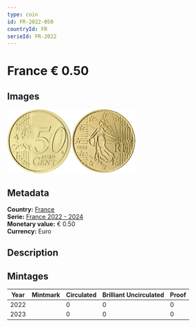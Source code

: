 ```yaml
---
type: coin
id: FR-2022-050
countryId: FR
serieId: FR-2022
---
```


# France € 0.50

## Images

<img src="../../../Images/common-2007-050.webp" height="150" alt="Front image"><img src="Images/france-2022-050.webp" height="150" alt="Back image">

## Metadata

**Country:** [France](../index.md)\
**Serie:** [France 2022 - 2024](index.md)\
**Monetary value:** € 0.50\
**Currency:** Euro

## Description

## Mintages

| Year | Mintmark | Circulated | Brilliant Uncirculated | Proof |
| ---- | -------- | ---------- | ---------------------- | ----- |
| 2022 |          | 0          | 0                      | 0     |
| 2023 |          | 0          | 0                      | 0     |
